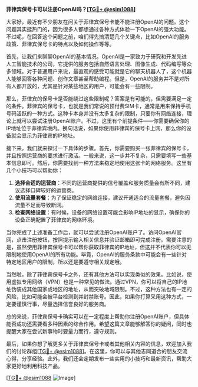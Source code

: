 **菲律宾保号卡可以注册OpenAI吗？[[TG💪+ @esim1088](https://t.me/s/esim1088)]**

大家好，最近有不少朋友在问关于菲律宾保号卡能不能注册OpenAI的问题。这个问题其实挺热门的，因为很多人都想通过各种方式体验一下OpenAI的强大功能。不过呢，在回答这个问题之前，咱们得先搞清楚几个关键点，比如OpenAI的服务政策、菲律宾保号卡的特点以及如何操作等等。

首先，让我们来聊聊OpenAI的基本情况。OpenAI是一家致力于研究和开发先进人工智能技术的公司，它提供的服务包括自然语言处理、图像生成、代码编写等众多领域。对于普通用户来说，最直观的感受可能就是它的聊天机器人了，这个机器人能够回答各种问题、创作文章甚至帮助编程。但是，OpenAI的服务并不是对所有人都开放的，尤其是针对某些地区的用户，可能会有一些限制。

那么，菲律宾的保号卡是否能绕过这些限制呢？答案是有可能的，但需要满足一定的条件。菲律宾的保号卡，也就是我们常说的预付费SIM卡，通常是用来保持手机号码活跃的一种方式。这种卡本身并没有太多复杂的限制，只要你有网络连接，理论上就可以尝试注册OpenAI账户。不过，这里有个前提条件——你需要确保你的IP地址位于菲律宾境内。换句话说，如果你使用菲律宾的保号卡上网，那么你的设备就会显示为菲律宾的IP地址。

接下来，我们就来探讨一下具体的步骤。首先，你需要购买一张菲律宾的保号卡，并且按照运营商的要求进行激活。一般来说，这一步并不复杂，只需要填写一些基本信息即可。然后，你需要找到一种方法来稳定地使用这张卡的网络服务。这里有几个小技巧可以帮助你：

1. **选择合适的运营商**：不同的运营商提供的信号覆盖和服务质量会有所不同，建议选择口碑较好的运营商。
2. **使用流量套餐**：为了保证稳定的网络连接，建议开通适合的流量套餐，避免因流量不足而导致断网。
3. **检查网络设置**：有时候，设备的网络设置可能会影响IP地址的显示，确保你的设备正确配置了菲律宾的网络环境。

当你完成了上述准备工作后，就可以尝试注册OpenAI账户了。访问OpenAI官网，点击注册按钮，按照提示输入相关信息并验证邮箱即可完成注册。需要注意的是，虽然使用菲律宾保号卡可以帮你获取菲律宾的IP地址，但这并不代表你可以无限制地使用OpenAI的所有功能。毕竟，OpenAI的服务条款中可能会有一些针对特定地区用户的限制，所以还是要遵守相关规定哦。

当然啦，除了菲律宾保号卡之外，还有其他方法可以实现类似的效果。比如说，使用虚拟专用网络（VPN）也是一种常见的做法。通过VPN，你可以将自己的IP地址伪装成其他国家或地区的地址，从而突破地域限制。不过，这种方法也有一定的风险，比如可能会被平台检测到并封禁账号。因此，如果你打算采用这种方式，一定要谨慎行事，尽量选择信誉良好的服务商。

总的来说，菲律宾保号卡确实可以在一定程度上帮助你注册OpenAI账户，但具体能否成功还需要看多种因素的综合作用。希望这篇文章能够解答你的疑问，同时也提醒大家在尝试新事物时要量力而行，遵守规则。

最后，如果你想了解更多关于菲律宾保号卡或者其他相关内容的信息，欢迎加入我们的讨论群组[[TG💪+ @esim1088](https://t.me/s/esim1088)]。在这里，你可以与其他志同道合的朋友交流心得，分享经验。此外，我们还会定期发布一些实用的小技巧和最新资讯，帮助大家更好地利用科技产品。

[[TG💪+ @esim1088](https://t.me/s/esim1088) ![Image](https://i.postimg.cc/4NQfJmqS/Snipaste-2025-05-13-00-14-12.png)]